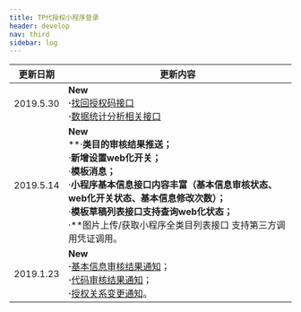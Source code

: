 ```yaml
---
title: TP代授权小程序登录
header: develop
nav: third
sidebar: log
---
```



|更新日期| 更新内容|
|-----|-----|
|2019.5.30 | **New**<br>**·**<a href="http://smartprogram.baidu.com/docs/develop/third/pro/">找回授权码接口</a><br>**·**<a href="http://smartprogram.baidu.com/docs/develop/third/datastatistics/">数据统计分析相关接口</a> |
|2019.5.14	| **New** <br> **·**类目的审核结果推送； <br>**·**新增设置web化开关；<br>**·**模板消息；<br>**·**小程序基本信息接口内容丰富（基本信息审核状态、web化开关状态、基本信息修改次数）；<br>**·**模板草稿列表接口支持查询web化状态；<br>**·**图片上传/获取小程序全类目列表接口 支持第三方调用凭证调用。|
|2019.1.23 | **New** <br> **·**<a href="http://smartprogram.baidu.com/docs/develop/third/info/#基本信息审核结果通知">基本信息审核结果通知</a>；<br>**·**<a href="http://smartprogram.baidu.com/docs/develop/third/apppage/#代码审核结果通知">代码审核结果通知</a>；<br>**·**<a href="http://smartprogram.baidu.com/docs/develop/third/pro/">授权关系变更通知</a>。|


